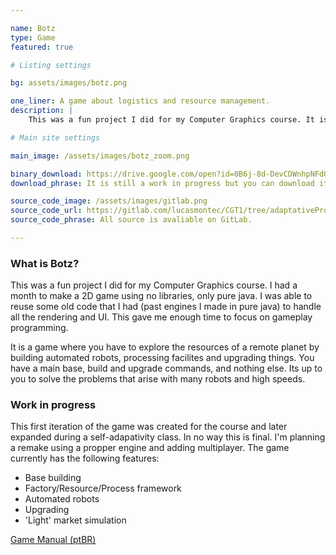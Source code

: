 ```yaml
---

name: Botz
type: Game
featured: true

# Listing settings

bg: assets/images/botz.png

one_liner: A game about logistics and resource management.
description: |
    This was a fun project I did for my Computer Graphics course. It is a game where you have to explore the resources of a remote planet by building automated robots, processing facilites and upgrading things. You have a main base, build and upgrade commands, and nothing else.

# Main site settings

main_image: /assets/images/botz_zoom.png

binary_download: https://drive.google.com/open?id=0B6j-8d-DevCDWnhpNFdOa2JVeTA
download_phrase: It is still a work in progress but you can download it and try.

source_code_image: /assets/images/gitlab.png
source_code_url: https://gitlab.com/lucasmontec/CGT1/tree/adaptativeProgression
source_code_phrase: All source is avaliable on GitLab.

---
```


### What is Botz?

This was a fun project I did for my Computer Graphics course. I had a month to make a 2D game using no libraries, only pure java. I was able to reuse some old code that I had (past engines I made in pure java) to handle all the rendering and UI. This gave me enough time to focus on gameplay programming.

It is a game where you have to explore the resources of a remote planet by building automated robots, processing facilites and upgrading things. You have a main base, build and upgrade commands, and nothing else. Its up to you to solve the problems that arise with many robots and high speeds.

### Work in progress

This first iteration of the game was created for the course and later expanded during a self-adapativity class. In no way this is final. I'm planning a remake using a propper engine and adding multiplayer. The game currently has the following features:

* Base building
* Factory/Resource/Process framework
* Automated robots
* Upgrading
* 'Light' market simulation

[Game Manual (ptBR)](https://drive.google.com/open?id=0B6j-8d-DevCDQk9ZamE5Y3hPcms)